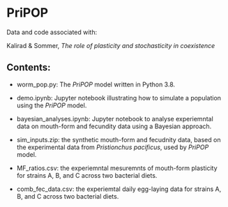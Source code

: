 # PriPOP

Data and code associated with:

Kalirad & Sommer, _The role of plasticity and stochasticity in coexistence_

## Contents:

+ worm_pop.py: The _PriPOP_ model written in Python 3.8.

+ demo.ipynb: Jupyter notebook illustrating how to simulate a population using the _PriPOP_ model.

+ bayesian_analyses.ipynb: Jupyter notebook to analyse experiemntal data on mouth-form and fecundity data using a Bayesian approach.

+ sim_inputs.zip: the synthetic mouth-form and fecudnity data, based on the experimental data from _Pristionchus pacificus_, used by _PriPOP_ model.

+ MF_ratios.csv: the experiemntal mesuremnts of mouth-form plasticity for strains A, B, and C across two bacterial diets.

+ comb_fec_data.csv: the experiemtal daily egg-laying data for strains A, B, and C across two bacterial diets.
